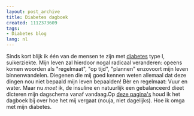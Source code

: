```yaml
---
layout: post_archive
title: Diabetes dagboek
created: 1112373609
tags:
- Diabetes blog
lang: nl
---
```

Sinds kort blijk ik één van de mensen te zijn met [diabetes](http://nl.wikipedia.org/wiki/Diabetes) type I, suikerziekte. Mijn leven zal hierdoor nogal radicaal veranderen: opeens komen woorden als "regelmaat", "op tijd", "plannen" enzovoort mijn leven binnenwandelen. Diegenen die mij goed kennen weten allemaal dat deze dingen nou niet bepaald mijn leven bepaalden! Bèr en regelmaat: Vuur en water. Maar nu _moet_ ik, de insuline en natuurlijk een gebalanceerd dieet dicteren mijn dagschema vanaf vandaag.Op [deze pagina's](/diabetes_blog) houd ik het dagboek bij over hoe het mij vergaat (nouja, niet dagelijks). Hoe ik omga met mijn diabetes.
